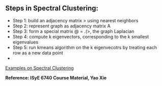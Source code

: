 <h2> Steps in Spectral Clustering: </h2>
<ul>
  <li> Step 1: build an adjacency matrix > using nearest neighbors </li>
  <li> Step 2: represent graph as adjacency matrix A </li>
  <li> Step 3: form a special matrix @ = .(>, the graph Laplacian </li>
  <li> Step 4: compute k eigenvectors, corresponding to the k smallest eigenvalues </li>
  <li> Step 5: run kmeans algorithm on the k eigenvecotrs by treating each row as a new data point <li> </ul>
  
  <p><a href="SpectralClustering.ipynb"> Examples on Spectral Clustering </a></p>
  <p><b>Reference: ISyE 6740 Course Material, Yao Xie</b></P>
  
  
